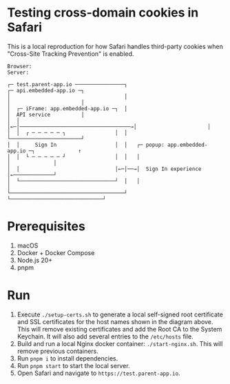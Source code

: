 # Testing cross-domain cookies in Safari

This is a local reproduction for how Safari handles third-party cookies when "Cross-Site Tracking Prevention" is 
enabled.

```
Browser:                                                                    Server:
                                                                                                     
┌─ test.parent-app.io ────────────────┐                                     ┌─ api.embedded-app.io ─┐
│                                     │                                     │                       │
│  ┌─ iFrame: app.embedded-app.io ─┐  │                                     │  API service          │
│  │                               │←─│────────────────────────────────────→│                       │   
│  │  ┌ ─ ─ ─ ─ ─ ┐                │  │                                     └───────────────────────┘   
│  │     Sign In                   │  │   ┌─ popup: app.embedded-app.io ─┐              ↑
│  │  └ ─ ─ ─ ─ ─ ┘                │  │   │                              │              │  
│  │                               │←─│──→│  Sign In experience          │←─────────────┘  
│  └───────────────────────────────┘  │   │                              │
└─────────────────────────────────────┘   └──────────────────────────────┘
```

# Prerequisites

1. macOS
2. Docker + Docker Compose
3. Node.js 20+
4. pnpm

# Run

1. Execute `./setup-certs.sh` to generate a local self-signed root certificate and SSL certificates for the
   host names shown in the diagram above. This will remove existing certificates and add the Root CA to the
   System Keychain. It will also add several entries to the `/etc/hosts` file.
2. Build and run a local Nginx docker container: `./start-nginx.sh`. This will remove previous containers.
3. Run `pnpm i` to install dependencies.
4. Run `pnpm start` to start the local server.
5. Open Safari and navigate to `https://test.parent-app.io`.
